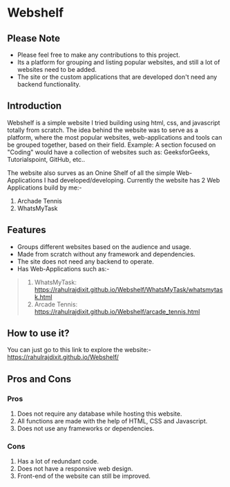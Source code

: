 # Webshelf

## **Please Note**
- Please feel free to make any contributions to this project.
- Its a platform for grouping and listing popular websites, and still a lot of websites need to be added.
- The site or the custom applications that are developed don't need any backend functionality.


## **Introduction**
Webshelf is a simple website I tried building using html, css, and javascript totally from scratch. The idea behind the website was to serve as a platform, where the most popular websites, web-applications and tools can be grouped together, based on their field. Example: A section focused on "Coding" would have a collection of websites such as: GeeksforGeeks, Tutorialspoint, GitHub, etc..

The website also surves as an Onine Shelf of all the simple Web-Applications I had developed/developing. Currently the website has 2 Web Applications build by me:-
1. Archade Tennis
2. WhatsMyTask

## **Features**
- Groups different websites based on the audience and usage.
- Made from scratch without any framework and dependencies.
- The site does not need any backend to operate.
- Has Web-Applications such as:- 
> 1. WhatsMyTask: https://rahulrajdixit.github.io/Webshelf/WhatsMyTask/whatsmytask.html
> 2. Arcade Tennis: https://rahulrajdixit.github.io/Webshelf/arcade_tennis.html


## **How to use it?**
You can just go to this link to explore the website:-
https://rahulrajdixit.github.io/Webshelf/


## **Pros and Cons**

### **Pros**
1. Does not require any database while hosting this website.
2. All functions are made with the help of HTML, CSS and Javascript.
3. Does not use any frameworks or dependencies.


### **Cons**
1. Has a lot of redundant code.
2. Does not have a responsive web design.
3. Front-end of the website can still be improved.
